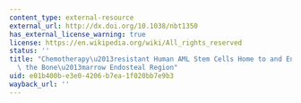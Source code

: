 ```yaml
---
content_type: external-resource
external_url: http://dx.doi.org/10.1038/nbt1350
has_external_license_warning: true
license: https://en.wikipedia.org/wiki/All_rights_reserved
status: ''
title: "Chemotherapy\u2013resistant Human AML Stem Cells Home to and Engraft within\
  \ the Bone\u2013marrow Endosteal Region"
uid: e01b400b-e3e0-4206-b7ea-1f020bb7e9b3
wayback_url: ''
---
```

